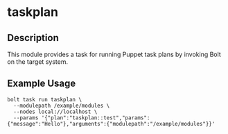 # taskplan


## Description

This module provides a task for running Puppet task plans by invoking Bolt on the target system.

## Example Usage

```
bolt task run taskplan \
  --modulepath /example/modules \
  --nodes local://localhost \
  --params '{"plan":"taskplan::test","params":{"message":"Hello"},"arguments":{"modulepath":"/example/modules"}}'
```
